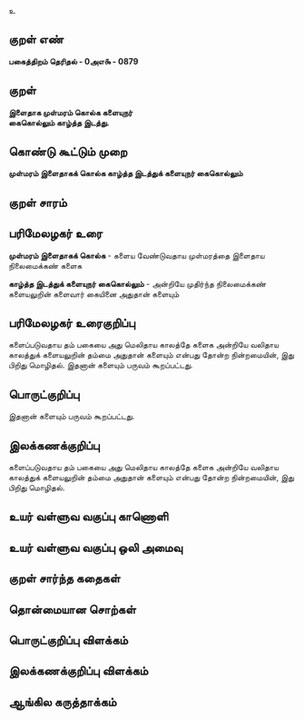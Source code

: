உ

## குறள் எண் 

**பகைத்திறம் தெரிதல் - 0அஎ௯ - 0879**

## குறள் 

**இளைதாக முள்மரம் கொல்க களையுநர்  
கைகொல்லும் காழ்த்த இடத்து.**

## கொண்டு கூட்டும் முறை

**முள்மரம் இளைதாகக் கொல்க காழ்த்த இடத்துக் களையுநர் கைகொல்லும்**

## குறள் சாரம் 


## பரிமேலழகர் உரை

**முள்மரம் இளைதாகக் கொல்க** - களைய வேண்டுவதாய முள்மரத்தை இளைதாய நிலைமைக்கண் களைக 

**காழ்த்த இடத்துக் களையுநர் கைகொல்லும்** - அன்றியே முதிர்ந்த நிலைமைக்கண் களையலுறின் களைவார் கையினை அதுதான் களையும்

## பரிமேலழகர் உரைகுறிப்பு   

களைப்படுவதாய தம் பகையை அது மெலிதாய காலத்தே களைக அன்றியே வலிதாய காலத்துக் களையலுறின் தம்மை அதுதான் களையும் என்பது தோன்ற நின்றமையின், இது பிறிது மொழிதல். இதனான் களையும் பருவம் கூறப்பட்டது.

## பொருட்குறிப்பு 

இதனான் களையும் பருவம் கூறப்பட்டது.

## இலக்கணக்குறிப்பு  

களைப்படுவதாய தம் பகையை அது மெலிதாய காலத்தே களைக அன்றியே வலிதாய காலத்துக் களையலுறின் தம்மை அதுதான் களையும் என்பது தோன்ற நின்றமையின், இது பிறிது மொழிதல்.

## உயர் வள்ளுவ வகுப்பு காணொளி


## உயர் வள்ளுவ வகுப்பு ஒலி அமைவு 

 
## குறள் சார்ந்த கதைகள் 


## தொன்மையான சொற்கள்


## பொருட்குறிப்பு விளக்கம்


## இலக்கணக்குறிப்பு விளக்கம்


## ஆங்கில கருத்தாக்கம் 


